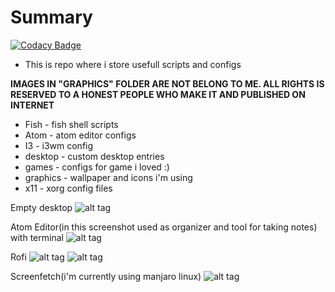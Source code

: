 # Summary

[![Codacy Badge](https://api.codacy.com/project/badge/Grade/ce768380ab134268a6fdabc02374e513)](https://www.codacy.com/app/scvhapps/Dotfiles?utm_source=github.com&utm_medium=referral&utm_content=schvabodka-man/Dotfiles&utm_campaign=badger)

*   This is repo where i store usefull scripts and configs

**IMAGES IN "GRAPHICS" FOLDER ARE NOT BELONG TO ME. ALL RIGHTS IS RESERVED TO A HONEST PEOPLE WHO MAKE IT AND PUBLISHED ON INTERNET**

-   Fish - fish shell scripts
-   Atom - atom editor configs
-   I3 - i3wm config
-   desktop - custom desktop entries
-   games - configs for game i loved :)
-   graphics - wallpaper and icons i'm using
-   x11 - xorg config files

Empty desktop
![alt tag](https://transfer.sh/15jGib/empty.png)

Atom Editor(in this screenshot used as organizer and tool for taking notes) with terminal
![alt tag](https://transfer.sh/TMTG6/editor-with-screenfetch.png)

Rofi
![alt tag](https://transfer.sh/KAJnz/rofi-app-laucnh.png)
![alt tag](https://transfer.sh/VORNg/rofi-window-switcher.png)

Screenfetch(i'm currently using manjaro linux)
![alt tag](https://transfer.sh/mLj6a/screenfetch.png)
